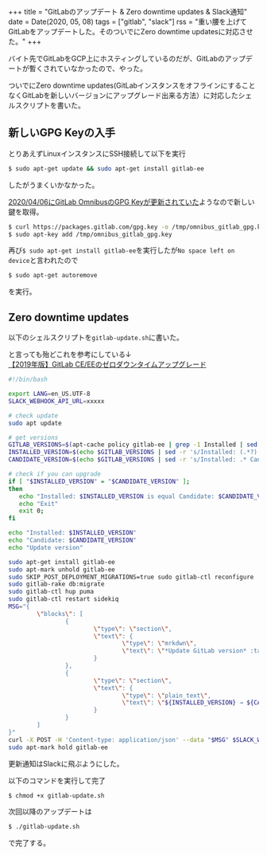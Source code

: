 +++
title = "GitLabのアップデート & Zero downtime updates & Slack通知"
date = Date(2020, 05, 08)
tags = ["gitlab", "slack"]
rss = "重い腰を上げてGitLabをアップデートした。そのついでにZero downtime updatesに対応させた。"
+++

バイト先でGitLabをGCP上にホスティングしているのだが、GitLabのアップデートが暫くされていなかったので、やった。

ついでにZero downtime updates(GitLabインスタンスをオフラインにすることなくGitLabを新しいバージョンにアップグレード出来る方法）に対応したシェルスクリプトを書いた。

## 新しいGPG Keyの入手

とりあえずLinuxインスタンスにSSH接続して以下を実行
```bash
$ sudo apt-get update && sudo apt-get install gitlab-ee
```
したがうまくいかなかった。

[2020/04/06にGitLab OmnibusのGPG Keyが更新されていた](https://docs.gitlab.com/omnibus/update/package_signatures.html#fetching-new-keys-after-2020-04-06)ようなので新しい鍵を取得。
```bash
$ curl https://packages.gitlab.com/gpg.key -o /tmp/omnibus_gitlab_gpg.key
$ sudo apt-key add /tmp/omnibus_gitlab_gpg.key
```
再び`$ sudo apt-get install gitlab-ee`を実行したが`No space left on device`と言われたので
```bash
$ sudo apt-get autoremove
```
を実行。

## Zero downtime updates
以下のシェルスクリプトを`gitlab-update.sh`に書いた。

と言っても殆どこれを参考にしている↓  
[【2019年版】GitLab CE/EEのゼロダウンタイムアップグレード](https://qiita.com/ynott/items/7e3d730d12a09e7fdd8b)

```bash
#!/bin/bash

export LANG=en_US.UTF-8
SLACK_WEBHOOK_API_URL=xxxxx

# check update
sudo apt update

# get versions
GITLAB_VERSIONS=$(apt-cache policy gitlab-ee | grep -1 Installed | sed -r 's/(^  )//' | grep -v "gitlab-ee:")
INSTALLED_VERSION=$(echo $GITLAB_VERSIONS | sed -r 's/Installed: (.*?) Candidate: .*/\1/g')
CANDIDATE_VERSION=$(echo $GITLAB_VERSIONS | sed -r 's/Installed: .* Candidate: (.*?)/\1/g')

# check if you can upgrade
if [ "$INSTALLED_VERSION" = "$CANDIDATE_VERSION" ];
then
   echo "Installed: $INSTALLED_VERSION is equal Candidate: $CANDIDATE_VERSION"
   echo "Exit"
   exit 0;
fi

echo "Installed: $INSTALLED_VERSION"
echo "Candidate: $CANDIDATE_VERSION"
echo "Update version"

sudo apt-get install gitlab-ee
sudo apt-mark unhold gitlab-ee
sudo SKIP_POST_DEPLOYMENT_MIGRATIONS=true sudo gitlab-ctl reconfigure
sudo gitlab-rake db:migrate
sudo gitlab-ctl hup puma
sudo gitlab-ctl restart sidekiq
MSG="{
        \"blocks\": [
                {
                        \"type\": \"section\",
                        \"text\": {
                                \"type\": \"mrkdwn\",
                                \"text\": \"*Update GitLab version* :tada: \"
                        }
                },
                {
                        \"type\": \"section\",
                        \"text\": {
                                \"type\": \"plain_text\",
                                \"text\": \"${INSTALLED_VERSION} → ${CANDIDATE_VERSION}\"
                        }
                }
        ]
}"
curl -X POST -H 'Content-type: application/json' --data "$MSG" $SLACK_WEBHOOK_API_URL
sudo apt-mark hold gitlab-ee
```
更新通知はSlackに飛ぶようにした。

以下のコマンドを実行して完了
```bash
$ chmod +x gitlab-update.sh
```

次回以降のアップデートは
```bash
$ ./gitlab-update.sh
```
で完了する。

